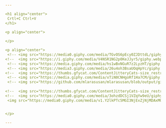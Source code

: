 ```yaml
---

<h1 align="center">
 Crtl+C Ctrl+V
</h1>

<p align="center">
 
</p>

<p align="center">
 <!-- <img src="https://media0.giphy.com/media/TGvOS6pEcy0ZJDttdL/giphy.gif?cid=790b761191e331c370dc2e801a3ecbb812cd10083ec5311b&rid=giphy.gif&ct=s"> -->
<!--  <img src="https://i.giphy.com/media/V4NSR1NG2p0KeJJyr5/giphy.webp"> -->
 <!-- <img src="https://media.giphy.com/media/hs1wBxNGuR7z2LyzHT/giphy.gif"> --> 
 <!-- <img src="https://media3.giphy.com/media/26u4oh3BsaUOqHpYc/giphy.gif"> -->
<!--  <img src="https://thumbs.gfycat.com/ContentJitteryCats-size_restricted.gif"> -->
 <!-- <img src="https://media.giphy.com/media/xTiN0CNHgoRf1Ha7CM/giphy.gif"> --> 
 <!-- <img src="https://github.com/mlarasusan/mlarasusan/blob/output/github-contribution-grid-snake.svg"> -->
 
<!--  <img src="https://thumbs.gfycat.com/ContentJitteryCats-size_restricted.gif"> -->
<!--  <img src="https://media0.giphy.com/media/3ohzdDCSj1VZqYw9eU/giphy.webp?cid=ecf05e475584a7ep5697ezoorwvmorgxsjf3v4szszyrlyp5&ep=v1_gifs_search&rid=giphy.webp&ct=g"> -->
 <img src="https://media0.giphy.com/media/v1.Y2lkPTc5MGI3NjExZjNjMDAxMGEwM2ZmYTYxYTM5MGY0NmY4MDMzZjY3ODY0NTRkNzdjNSZlcD12MV9pbnRlcm5hbF9naWZzX2dpZklkJmN0PWc/ZxzzPzlimXj9k1M262/giphy.gif">


</p>

---
```

